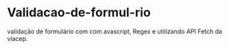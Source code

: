 # Validacao-de-formul-rio
validação de formulário com com avascript, Regex e utilizando API Fetch da viacep.
